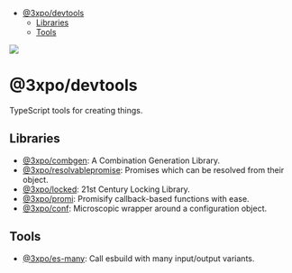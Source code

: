 - [@3xpo/devtools](#3xpodevtools)
  - [Libraries](#libraries)
  - [Tools](#tools)

[![](https://codeberg.org/Expo/devtools/raw/branch/senpai/social.png)](#3xpo-devtools)

# @3xpo/devtools

TypeScript tools for creating things.

## Libraries

- [@3xpo/combgen](./packages/@3xpo/combgen/): A Combination Generation Library.
- [@3xpo/resolvablepromise](./packages/@3xpo/resolvablepromise/): Promises which can be resolved from their object.
- [@3xpo/locked](./packages/@3xpo/locked/): 21st Century Locking Library.
- [@3xpo/promi](./packages/@3xpo/promi/): Promisify callback-based functions with ease.
- [@3xpo/conf](./packages/@3xpo/conf/): Microscopic wrapper around a configuration object.

## Tools

- [@3xpo/es-many](./packages/@3xpo/es-many/): Call esbuild with many input/output variants.
